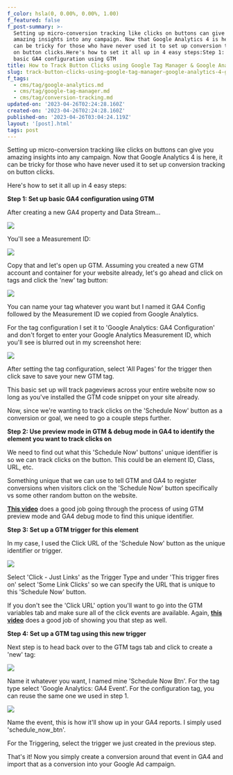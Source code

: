 ```yaml
---
f_color: hsla(0, 0.00%, 0.00%, 1.00)
f_featured: false
f_post-summary: >-
  Setting up micro-conversion tracking like clicks on buttons can give you
  amazing insights into any campaign. Now that Google Analytics 4 is here, it
  can be tricky for those who have never used it to set up conversion tracking
  on button clicks.Here's how to set it all up in 4 easy steps:Step 1: Set up
  basic GA4 configuration using GTM
title: How to Track Button Clicks using Google Tag Manager & Google Analytics 4 (GA4)
slug: track-button-clicks-using-google-tag-manager-google-analytics-4-ga4
f_tags:
  - cms/tag/google-analytics.md
  - cms/tag/google-tag-manager.md
  - cms/tag/conversion-tracking.md
updated-on: '2023-04-26T02:24:28.160Z'
created-on: '2023-04-26T02:24:28.160Z'
published-on: '2023-04-26T03:04:24.119Z'
layout: '[post].html'
tags: post
---
```


Setting up micro-conversion tracking like clicks on buttons can give you amazing insights into any campaign. Now that Google Analytics 4 is here, it can be tricky for those who have never used it to set up conversion tracking on button clicks.

Here's how to set it all up in 4 easy steps:

**Step 1: Set up basic GA4 configuration using GTM**

After creating a new GA4 property and Data Stream...

![](https://uploads-ssl.webflow.com/643ef3037ed557253b9bbcfe/64488add5076acdf76954cfb_Screen-Shot-2021-01-26-at-3.35.34-PM.jpeg)

You'll see a Measurement ID:

![](https://uploads-ssl.webflow.com/643ef3037ed557253b9bbcfe/64488adde9c4ba47c65db421_Screen-Shot-2021-01-26-at-3.jpeg)

Copy that and let's open up GTM. Assuming you created a new GTM account and container for your website already, let's go ahead and click on tags and click the 'new' tag button:

![](https://uploads-ssl.webflow.com/643ef3037ed557253b9bbcfe/64488adde37cbd72de6ed7d3_Screen-Shot-2021-01-26-at-3.jpeg)

You can name your tag whatever you want but I named it GA4 Config followed by the Measurement ID we copied from Google Analytics.

For the tag configuration I set it to 'Google Analytics: GA4 Configuration' and don't forget to enter your Google Analytics Measurement ID, which you'll see is blurred out in my screenshot here:

![](https://uploads-ssl.webflow.com/643ef3037ed557253b9bbcfe/64488add0c93fa7ff98f7da7_GA4-GTM-Tag.jpeg)

After setting the tag configuration, select 'All Pages' for the trigger then click save to save your new GTM tag.

This basic set up will track pageviews across your entire website now so long as you've installed the GTM code snippet on your site already.

Now, since we're wanting to track clicks on the 'Schedule Now' button as a conversion or goal, we need to go a couple steps further.

**Step 2: Use preview mode in GTM & debug mode in GA4 to identify the element you want to track clicks on**

We need to find out what this 'Schedule Now' buttons' unique identifier is so we can track clicks on the button. This could be an element ID, Class, URL, etc.

Something unique that we can use to tell GTM and GA4 to register conversions when visitors click on the 'Schedule Now' button specifically vs some other random button on the website.

[**This video**](https://youtu.be/JC-hSn1Q3uI) does a good job going through the process of using GTM preview mode and GA4 debug mode to find this unique identifier.

**Step 3: Set up a GTM trigger for this element**

In my case, I used the Click URL of the 'Schedule Now' button as the unique identifier or trigger.

![](https://uploads-ssl.webflow.com/643ef3037ed557253b9bbcfe/64488ade4feedb723a13d4fd_Screen-Shot-2021-01-26-at-3.58.40-PM.png)

Select 'Click - Just Links' as the Trigger Type and under 'This trigger fires on' select 'Some Link Clicks' so we can specify the URL that is unique to this 'Schedule Now' button.

If you don't see the 'Click URL' option you'll want to go into the GTM variables tab and make sure all of the click events are available. Again, [**this video**](https://youtu.be/JC-hSn1Q3uI) does a good job of showing you that step as well.

**Step 4: Set up a GTM tag using this new trigger**

Next step is to head back over to the GTM tags tab and click to create a 'new' tag:

![](https://uploads-ssl.webflow.com/643ef3037ed557253b9bbcfe/64488adde37cbd72de6ed7d3_Screen-Shot-2021-01-26-at-3.jpeg)

Name it whatever you want, I named mine 'Schedule Now Btn'. For the tag type select 'Google Analytics: GA4 Event'. For the configuration tag, you can reuse the same one we used in step 1.

![](https://uploads-ssl.webflow.com/643ef3037ed557253b9bbcfe/64488add0c93fa65348f7da8_schedulenowbtntag.jpeg)

Name the event, this is how it'll show up in your GA4 reports. I simply used 'schedule\_now\_btn'.

For the Triggering, select the trigger we just created in the previous step.

That's it! Now you simply create a conversion around that event in GA4 and import that as a conversion into your Google Ad campaign.

‍
